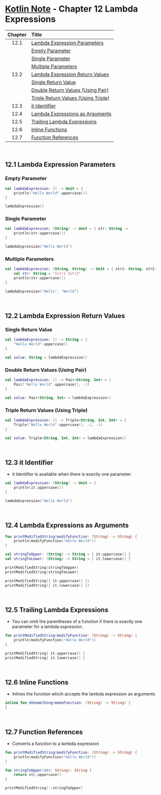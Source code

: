 # [Kotlin Note](../../README.md) - Chapter 12 Lambda Expressions
| Chapter | Title |
| :-: | :- |
| 12.1 | [Lambda Expression Parameters](#121-lambda-expression-parameters) |
|  | [Empty Parameter](#empty-parameter) |
|  | [Single Parameter](#single-parameter) |
|  | [Multiple Parameters](#multiple-parameters) |
| 12.2 | [Lambda Expression Return Values](#122-lambda-expression-return-values) |
|  | [Single Return Value](#single-return-value) |
|  | [Double Return Values (Using Pair)](#double-return-values-using-pair) |
|  | [Triple Return Values (Using Triple)](#triple-return-values-using-triple) |
| 12.3 | [it Identifier](#123-it-identifier) |
| 12.4 | [Lambda Expressions as Arguments](#124-lambda-expressions-as-arguments) |
| 12.5 | [Trailing Lambda Expressions](#125-trailing-lambda-expressions) |
| 12.6 | [Inline Functions](#126-inline-functions) |
| 12.7 | [Function References](#127-function-references) |

<br />

## 12.1 Lambda Expression Parameters
### Empty Parameter
```kotlin
val lambdaExpression: () -> Unit = {
    println("Hello World".uppercase())
}

lambdaExpression()
```

### Single Parameter
```kotlin
val lambdaExpression: (String) -> Unit = { str: String ->
    println(str.uppercase())
}

lambdaExpression("Hello World")
```

### Multiple Parameters
```kotlin
val lambdaExpression: (String, String) -> Unit = { str1: String, str2: String ->
    val str: String = "$str1 $str2"
    println(str.uppercase())
}

lambdaExpression("Hello", "World")
```

<br />

## 12.2 Lambda Expression Return Values
### Single Return Value
```kotlin
val lambdaExpression: () -> String = {
    "Hello World".uppercase()
}

val value: String = lambdaExpression()
```

### Double Return Values (Using Pair)
```kotlin
val lambdaExpression: () -> Pair<String, Int> = {
    Pair("Hello World".uppercase(), -1)
}

val value: Pair<String, Int> = lambdaExpression()
```

### Triple Return Values (Using Triple)
```kotlin
val lambdaExpression: () -> Triple<String, Int, Int> = {
    Triple("Hello World".uppercase(), -1, -1)
}

val value: Triple<String, Int, Int> = lambdaExpression()
```

<br />

## 12.3 it Identifier
- it Identifier is available when there is exactly one parameter.

```kotlin
val lambdaExpression: (String) -> Unit = {
    println(it.uppercase())
}

lambdaExpression("Hello World")
```

<br />

## 12.4 Lambda Expressions as Arguments
```kotlin
fun printModifiedString(modifyFunction: (String) -> String) {
    println(modifyFunction("Hello World"))
}
```
```kotlin
val stringToUpper: (String) -> String = { it.uppercase() }
val stringToLower: (String) -> String = { it.lowercase() }

printModifiedString(stringToUpper)
printModifiedString(stringToLower)
```
```kotlin
printModifiedString({ it.uppercase() })
printModifiedString({ it.lowercase() })
```

<br />

## 12.5 Trailing Lambda Expressions
- You can omit the parentheses of a function if there is exactly one parameter for a lambda expression.

```kotlin
fun printModifiedString(modifyFunction: (String) -> String) {
    println(modifyFunction("Hello World"))
}
```
```kotlin
printModifiedString{ it.uppercase() }
printModifiedString{ it.lowercase() }
```

<br />

## 12.6 Inline Functions
- Inlines the function which accepts the lambda expression as arguments

```kotlin
inline fun doSomething(makeFunction: (String) -> String) {
}
```

<br />

## 12.7 Function References
- Converts a function to a lambda expression

```kotlin
fun printModifiedString(modifyFunction: (String) -> String) {
    println(modifyFunction("Hello World"))
}

fun stringToUpper(str: String): String {
    return str.uppercase()
}
```
```kotlin
printModifiedString(::stringToUpper)
```

<br />

